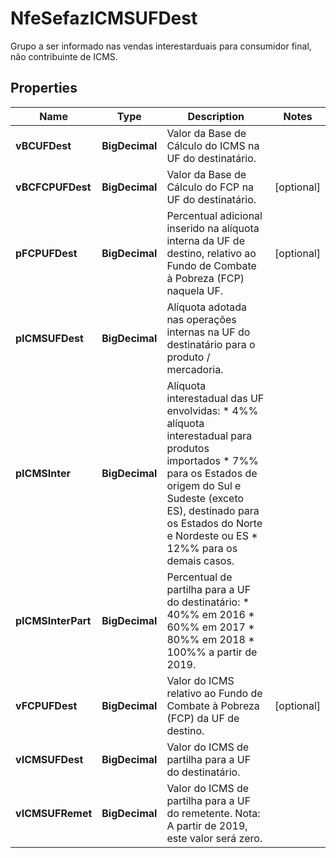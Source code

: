 

# NfeSefazICMSUFDest

Grupo a ser informado nas vendas interestarduais para consumidor final, não contribuinte de ICMS.

## Properties

| Name | Type | Description | Notes |
|------------ | ------------- | ------------- | -------------|
|**vBCUFDest** | **BigDecimal** | Valor da Base de Cálculo do ICMS na UF do destinatário. |  |
|**vBCFCPUFDest** | **BigDecimal** | Valor da Base de Cálculo do FCP na UF do destinatário. |  [optional] |
|**pFCPUFDest** | **BigDecimal** | Percentual adicional inserido na alíquota interna da UF de destino, relativo ao Fundo de Combate à Pobreza (FCP) naquela UF. |  [optional] |
|**pICMSUFDest** | **BigDecimal** | Alíquota adotada nas operações internas na UF do destinatário para o produto / mercadoria. |  |
|**pICMSInter** | **BigDecimal** | Alíquota interestadual das UF envolvidas:  * 4%% alíquota interestadual para produtos importados  * 7%% para os Estados de origem do Sul e Sudeste (exceto ES), destinado para os Estados do Norte e Nordeste  ou ES  * 12%% para os demais casos. |  |
|**pICMSInterPart** | **BigDecimal** | Percentual de partilha para a UF do destinatário:  * 40%% em 2016  * 60%% em 2017  * 80%% em 2018  * 100%% a partir de 2019. |  |
|**vFCPUFDest** | **BigDecimal** | Valor do ICMS relativo ao Fundo de Combate à Pobreza (FCP) da UF de destino. |  [optional] |
|**vICMSUFDest** | **BigDecimal** | Valor do ICMS de partilha para a UF do destinatário. |  |
|**vICMSUFRemet** | **BigDecimal** | Valor do ICMS de partilha para a UF do remetente. Nota: A partir de 2019, este valor será zero. |  |




